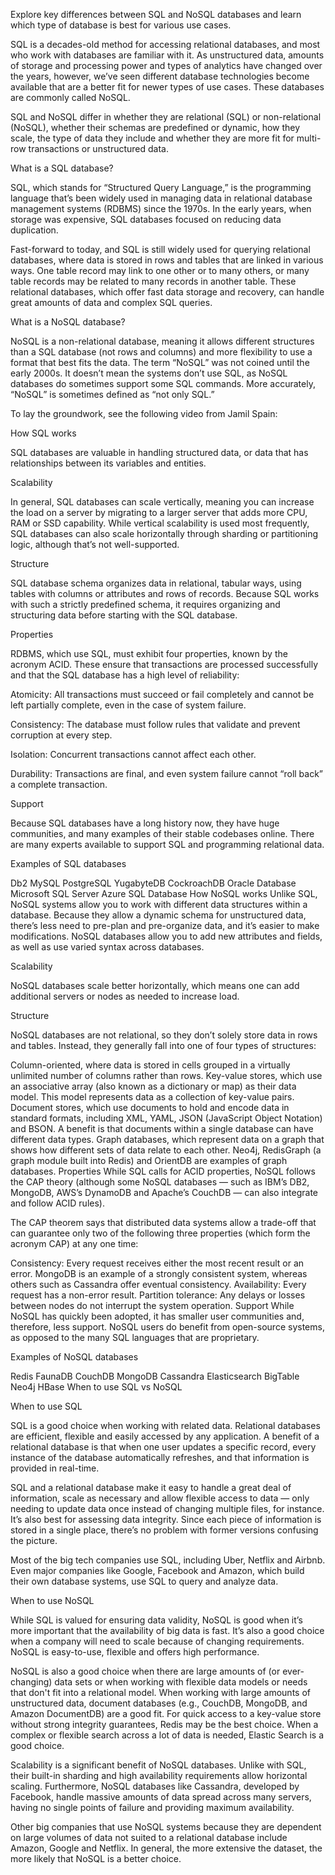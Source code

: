 
Explore key differences between SQL and NoSQL databases and learn which type of database is best for various use cases.


SQL is a decades-old method for accessing relational databases, and most who work with databases are familiar with it. As unstructured data, amounts of storage and processing power and types of analytics have changed over the years, however, we’ve seen different database technologies become available that are a better fit for newer types of use cases. These databases are commonly called NoSQL.

SQL and NoSQL differ in whether they are relational (SQL) or non-relational (NoSQL), whether their schemas are predefined or dynamic, how they scale, the type of data they include and whether they are more fit for multi-row transactions or unstructured data.

What is a SQL database?


SQL, which stands for “Structured Query Language,” is the programming language that’s been widely used in managing data in relational database management systems (RDBMS) since the 1970s. In the early years, when storage was expensive, SQL databases focused on reducing data duplication.

Fast-forward to today, and SQL is still widely used for querying relational databases, where data is stored in rows and tables that are linked in various ways. One table record may link to one other or to many others, or many table records may be related to many records in another table. These relational databases, which offer fast data storage and recovery, can handle great amounts of data and complex SQL queries.

What is a NoSQL database?


NoSQL is a non-relational database, meaning it allows different structures than a SQL database (not rows and columns) and more flexibility to use a format that best fits the data. The term “NoSQL” was not coined until the early 2000s. It doesn’t mean the systems don’t use SQL, as NoSQL databases do sometimes support some SQL commands. More accurately, “NoSQL” is sometimes defined as “not only SQL.”

To lay the groundwork, see the following video from Jamil Spain:


How SQL works


SQL databases are valuable in handling structured data, or data that has relationships between its variables and entities.

Scalability

In general, SQL databases can scale vertically, meaning you can increase the load on a server by migrating to a larger server that adds more CPU, RAM or SSD capability. While vertical scalability is used most frequently, SQL databases can also scale horizontally through sharding or partitioning logic, although that’s not well-supported.

Structure

SQL database schema organizes data in relational, tabular ways, using tables with columns or attributes and rows of records. Because SQL works with such a strictly predefined schema, it requires organizing and structuring data before starting with the SQL database.

Properties

RDBMS, which use SQL, must exhibit four properties, known by the acronym ACID. These ensure that transactions are processed successfully and that the SQL database has a high level of reliability:

Atomicity: All transactions must succeed or fail completely and cannot be left partially complete, even in the case of system failure.

Consistency: The database must follow rules that validate and prevent corruption at every step.

Isolation: Concurrent transactions cannot affect each other.

Durability: Transactions are final, and even system failure cannot “roll back” a complete transaction.

Support

Because SQL databases have a long history now, they have huge communities, and many examples of their stable codebases online. There are many experts available to support SQL and programming relational data.

Examples of SQL databases

Db2
MySQL
PostgreSQL
YugabyteDB
CockroachDB
Oracle Database
Microsoft SQL Server
Azure SQL Database
How NoSQL works
Unlike SQL, NoSQL systems allow you to work with different data structures within a database. Because they allow a dynamic schema for unstructured data, there’s less need to pre-plan and pre-organize data, and it’s easier to make modifications. NoSQL databases allow you to add new attributes and fields, as well as use varied syntax across databases.

Scalability

NoSQL databases scale better horizontally, which means one can add additional servers or nodes as needed to increase load.

Structure

NoSQL databases are not relational, so they don’t solely store data in rows and tables. Instead, they generally fall into one of four types of structures:

Column-oriented, where data is stored in cells grouped in a virtually unlimited number of columns rather than rows.
Key-value stores, which use an associative array (also known as a dictionary or map) as their data model. This model represents data as a collection of key-value pairs.
Document stores, which use documents to hold and encode data in standard formats, including XML, YAML, JSON (JavaScript Object Notation) and BSON. A benefit is that documents within a single database can have different data types.
Graph databases, which represent data on a graph that shows how different sets of data relate to each other. Neo4j, RedisGraph (a graph module built into Redis) and OrientDB are examples of graph databases.
Properties
While SQL calls for ACID properties, NoSQL follows the CAP theory (although some NoSQL databases — such as IBM’s DB2, MongoDB, AWS’s DynamoDB and Apache’s CouchDB — can also integrate and follow ACID rules).

The CAP theorem says that distributed data systems allow a trade-off that can guarantee only two of the following three properties (which form the acronym CAP) at any one time:

Consistency: Every request receives either the most recent result or an error. MongoDB is an example of a strongly consistent system, whereas others such as Cassandra offer eventual consistency.
Availability: Every request has a non-error result.
Partition tolerance: Any delays or losses between nodes do not interrupt the system operation.
Support
While NoSQL has quickly been adopted, it has smaller user communities and, therefore, less support. NoSQL users do benefit from open-source systems, as opposed to the many SQL languages that are proprietary.

Examples of NoSQL databases

Redis
FaunaDB
CouchDB
MongoDB
Cassandra
Elasticsearch
BigTable
Neo4j
HBase
When to use SQL vs NoSQL

When to use SQL

SQL is a good choice when working with related data. Relational databases are efficient, flexible and easily accessed by any application. A benefit of a relational database is that when one user updates a specific record, every instance of the database automatically refreshes, and that information is provided in real-time.

SQL and a relational database make it easy to handle a great deal of information, scale as necessary and allow flexible access to data — only needing to update data once instead of changing multiple files, for instance. It’s also best for assessing data integrity. Since each piece of information is stored in a single place, there’s no problem with former versions confusing the picture.

Most of the big tech companies use SQL, including Uber, Netflix and Airbnb. Even major companies like Google, Facebook and Amazon, which build their own database systems, use SQL to query and analyze data.

When to use NoSQL

While SQL is valued for ensuring data validity, NoSQL is good when it’s more important that the availability of big data is fast. It’s also a good choice when a company will need to scale because of changing requirements. NoSQL is easy-to-use, flexible and offers high performance.

NoSQL is also a good choice when there are large amounts of (or ever-changing) data sets or when working with flexible data models or needs that don't fit into a relational model. When working with large amounts of unstructured data, document databases (e.g., CouchDB, MongoDB, and Amazon DocumentDB) are a good fit. For quick access to a key-value store without strong integrity guarantees, Redis may be the best choice. When a complex or flexible search across a lot of data is needed, Elastic Search is a good choice.

Scalability is a significant benefit of NoSQL databases. Unlike with SQL, their built-in sharding and high availability requirements allow horizontal scaling. Furthermore, NoSQL databases like Cassandra, developed by Facebook, handle massive amounts of data spread across many servers, having no single points of failure and providing maximum availability.

Other big companies that use NoSQL systems because they are dependent on large volumes of data not suited to a relational database include Amazon, Google and Netflix. In general, the more extensive the dataset, the more likely that NoSQL is a better choice.
